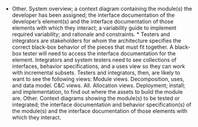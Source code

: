 *  Other. System overview; a context diagram containing the module(s) the developer has been assigned; the interface documentation of the developer’s element(s) and the interface documentation of those elements with which they interact; a variability guide to implement required variability; and rationale and constraints. *  Testers and integrators are stakeholders for whom the architecture specifies the correct black-box behavior of the pieces that must fit together. A black-box tester will need to access the interface documentation for the element. Integrators and system testers need to see collections of interfaces, behavior specifications, and a uses view so they can work with incremental subsets. Testers and integrators, then, are likely to want to see the following views: Module views. Decomposition, uses, and data model. C&C views. All. Allocation views. Deployment; install; and implementation, to find out where the assets to build the module are. Other. Context diagrams showing the module(s) to be tested or integrated; the interface documentation and behavior specification(s) of the module(s) and the interface documentation of those elements with which they interact.